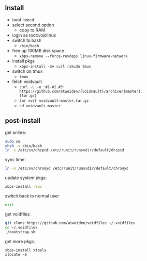 install
-------

- boot livecd
- select second option
  - copy to RAM
- login as root:voidlinux
- switch to bash
  - `/bin/bash`
- free up 100MB disk space
  - `xbps-remove --force-revdeps linux-firmware-network`
- install pkgs
  - `xbps-install -Sv curl rakudo tmux`
- switch on tmux
  - `tmux`
- fetch voidvault
  - `curl -L -o '#1-#2.#3' https://github.com/atweiden/{voidvault}/archive/{master}.{tar.gz}`
  - `tar xvzf voidvault-master.tar.gz`
  - `cd voidvault-master`

post-install
------------

get online:

```sh
sudo su
chsh -s /bin/bash
ln -s /etc/sv/dhcpcd /etc/runit/runsvdir/default/dhcpcd
```

sync time:

```sh
ln -s /etc/sv/chronyd /etc/runit/runsvdir/default/chronyd
```

update system pkgs:

```sh
xbps-install -Suv
```

switch back to normal user

```sh
exit
```

get voidfiles:

```sh
git clone https://github.com/atweiden/voidfiles ~/.voidfiles
cd ~/.voidfiles
./bootstrap.sh
```

get more pkgs:

```
xbps-install xtools
xlocate -S
```
